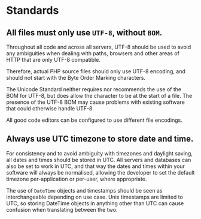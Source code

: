 # Standards

## All files must only use `UTF-8`, without `BOM`.

Throughout all code and across all servers, UTF-8 should be used to avoid any ambiguities when dealing with paths, browsers and other areas of HTTP that are only UTF-8 compatible.

Therefore, actual PHP source files should only use UTF-8 encoding, and should not start with the Byte Order Marking characters.

The Unicode Standard neither requires nor recommends the use of the BOM for UTF-8, but does allow the character to be at the start of a file. The presence of the UTF-8 BOM may cause problems with existing software that could otherwise handle UTF-8.

All good code editors can be configured to use different file encodings.

## Always use UTC timezone to store date and time.

For consistency and to avoid ambiguity with timezones and daylight saving, all dates and times should be stored in UTC. All servers and databases can also be set to work in UTC, and that way the dates and times within your software will always be normalised, allowing the developer to set the default timezone per-application or per-user, where appropriate.

The use of `DateTime` objects and timestamps should be seen as interchangeable depending on use case. Unix timestamps are limited to UTC, so storing DateTime objects in anything other than UTC can cause confusion when translating between the two.